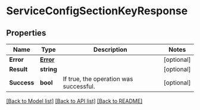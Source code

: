# ServiceConfigSectionKeyResponse

## Properties

Name | Type | Description | Notes
------------ | ------------- | ------------- | -------------
**Error** | [**Error**](Error.md) |  | [optional]
**Result** | **string** |  | [optional]
**Success** | **bool** | If true, the operation was successful. | [optional]

[[Back to Model list]](../README.md#documentation-for-models) [[Back to API list]](../README.md#documentation-for-api-endpoints) [[Back to README]](../README.md)


